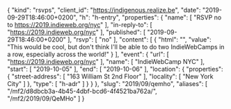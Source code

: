 {
  "kind": "rsvps",
  "client_id": "https://indigenous.realize.be",
  "date": "2019-09-29T18:46:00+0200",
  "h": "h-entry",
  "properties": {
    "name": [
      "RSVP no to https://2019.indieweb.org/nyc"
    ],
    "in-reply-to": [
      "https://2019.indieweb.org/nyc"
    ],
    "published": [
      "2019-09-29T18:46:00+0200"
    ],
    "rsvp": [
      "no"
    ],
    "content": [
      {
        "html": "",
        "value": "This would be cool, but don't think I'll be able to do two IndieWebCamps in a row, especially across the world!"
      }
    ],
    "event": {
      "url": [
        "https://2019.indieweb.org/nyc"
      ],
      "name": [
        "IndieWebCamp NYC"
      ],
      "start": [
        "2019-10-05"
      ],
      "end": [
        "2019-10-06"
      ],
      "location": {
        "properties": {
          "street-address": [
            "163 William St 2nd Floor"
          ],
          "locality": [
            "New York City"
          ]
        },
        "type": [
          "h-adr"
        ]
      }
    }
  },
  "slug": "2019/09/qemho",
  "aliases": [
    "/mf2/d8dbcb3a-4b45-4dbf-bcd6-4f4521ba762a/",
    "/mf2/2019/09/QeMHo"
  ]
}

